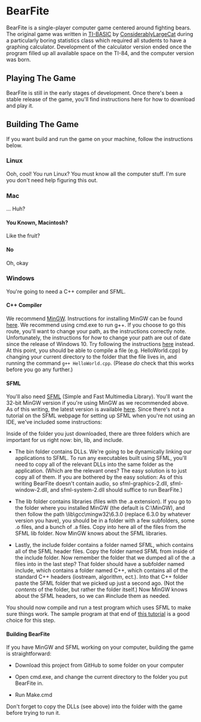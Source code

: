 # BearFite

BearFite is a single-player computer game centered around fighting bears. The original game was written in [TI-BASIC](https://en.wikipedia.org/wiki/TI-BASIC) by [ConsiderablyLargeCat](https://github.com/ConsiderablyLargeCat) during a particularly boring statistics class which required all students to have a graphing calculator. Development of the calculator version ended once the program filled up all available space on the TI-84, and the computer version was born.

## Playing The Game

BearFite is still in the early stages of development. Once there's been a stable release of the game, you'll find instructions here for how to download and play it.

## Building The Game

If you want build and run the game on your machine, follow the instructions below.

### Linux

Ooh, cool! You run Linux? You must know all the computer stuff. I'm sure you don't need help figuring this out.

### Mac

... Huh?

#### You Known, Macintosh?

Like the fruit?

#### No

Oh, okay

### Windows

You're going to need a C++ compiler and SFML.

#### C++ Compiler

We recommend [MinGW](http://www.mingw.org/). Instructions for installing MinGW can be found [here](http://www.mingw.org/wiki/Getting_Started). We recommend using cmd.exe to run g++. If you choose to go this route, you'll want to change your path, as the instructions correctly note. Unfortunately, the instructions for *how* to change your path are out of date since the release of Windows 10. Try following the instructions [here](https://www.howtogeek.com/118594/how-to-edit-your-system-path-for-easy-command-line-access/) instead. At this point, you should be able to compile a file (e.g. HelloWorld.cpp) by changing your current directory to the folder that the file lives in, and running the command `g++ HelloWorld.cpp`. (Please *do* check that this works before you go any further.)

#### SFML

You'll also need [SFML](https://www.sfml-dev.org/) (Simple and Fast Multimedia Library). You'll want the 32-bit MinGW version if you're using MinGW as we recommended above. As of this writing, the latest version is available [here](https://www.sfml-dev.org/download/sfml/2.4.2/). Since there's not a tutorial on the SFML webpage for setting up SFML when you're not using an IDE, we've included some instructions:

Inside of the folder you just downloaded, there are three folders which are important for us right now: bin, lib, and include.

* The bin folder contains DLLs. We're going to be dynamically linking our applications to SFML. To run any executables built using SFML, you'll need to copy all of the relevant DLLs into the same folder as the application. (Which are the relevant ones? The easy solution is to just copy all of them. If you are bothered by the easy solution: As of this writing BearFite doesn't contain audio, so sfml-graphics-2.dll, sfml-window-2.dll, and sfml-system-2.dll should suffice to run BearFite.)

* The lib folder contains libraries (files with the .a extension). If you go to the folder where you installed MinGW (the default is C:\MinGW), and then follow the path \lib\gcc\mingw32\6.3.0 (replace 6.3.0 by whatever version you have), you should be in a folder with a few subfolders, some .o files, and a bunch of .a files. Copy into here all of the files from the SFML lib folder. Now MinGW knows about the SFML libraries.

* Lastly, the include folder contains a folder named SFML, which contains all of the SFML header files. Copy the folder named SFML from inside of the include folder. Now remember the folder that we dumped all of the .a files into in the last step? That folder should have a subfolder named include, which contains a folder named C++, which contains all of the standard C++ headers (iostream, algorithm, ect.). Into that C++ folder paste the SFML folder that we picked up just a second ago. (Not the *contents* of the folder, but rather the folder itself.) Now MinGW knows about the SFML headers, so we can #include them as needed.

You should now compile and run a test program which uses SFML to make sure things work. The sample program at that end of [this tutorial](https://www.sfml-dev.org/tutorials/2.4/start-cb.php) is a good choice for this step.

#### Building BearFite

If you have MinGW and SFML working on your computer, building the game is straightforward:

* Download this project from GitHub to some folder on your computer

* Open cmd.exe, and change the current directory to the folder you put BearFite in.

* Run Make.cmd

Don't forget to copy the DLLs (see above) into the folder with the game before trying to run it.

